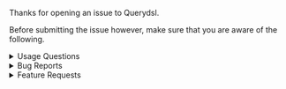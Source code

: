 Thanks for opening an issue to Querydsl.

Before submitting the issue however, make sure that you are aware of the following.

<details>
<summary>Usage Questions</summary> Usage questions are a better fit for the [Querydsl Forum][].
</details>

<details>
<summary>Bug Reports</summary> Bug reports must be accompanied by versions used of Querydsl and related libraries (e.g. Hibernate for JPA, JDBC drivers for SQL)
</details>

<details>
<summary>Feature Requests</summary> A feature request should preferably point to the relevant part of the documentation of the underlying provider.
</details>






[Querydsl Forum]: https://groups.google.com/forum/#!forum/querydsl
